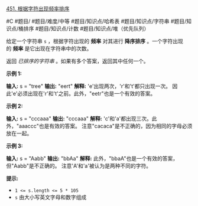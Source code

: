 [451. 根据字符出现频率排序](https://leetcode.cn/problems/sort-characters-by-frequency/)

#C #题目/ #题目/难度/中等 #题目/知识点/哈希表 #题目/知识点/字符串 #题目/知识点/桶排序 #题目/知识点/计数 #题目/知识点/堆（优先队列）

给定一个字符串 `s` ，根据字符出现的 **频率** 对其进行 **降序排序** 。一个字符出现的 **频率** 是它出现在字符串中的次数。

返回 _已排序的字符串_ 。如果有多个答案，返回其中任何一个。

**示例 1:**

**输入:** s = "tree"
**输出:** "eert"
**解释:** 'e'出现两次，'r'和't'都只出现一次。
因此'e'必须出现在'r'和't'之前。此外，"eetr"也是一个有效的答案。

**示例 2:**

**输入:** s = "cccaaa"
**输出:** "cccaaa"
**解释:** 'c'和'a'都出现三次。此外，"aaaccc"也是有效的答案。
注意"cacaca"是不正确的，因为相同的字母必须放在一起。

**示例 3:**

**输入:** s = "Aabb"
**输出:** "bbAa"
**解释:** 此外，"bbaA"也是一个有效的答案，但"Aabb"是不正确的。
注意'A'和'a'被认为是两种不同的字符。

**提示:**

- `1 <= s.length <= 5 * 105`
- `s` 由大小写英文字母和数字组成